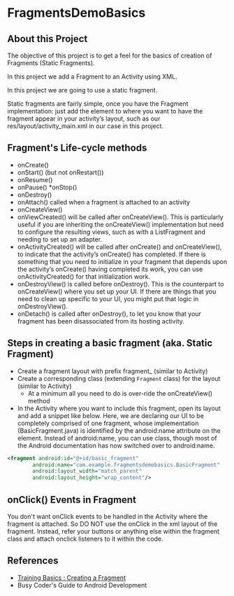 # FragmentsDemoBasics

## About this Project

The objective of this project is to get a feel for the basics of creation of Fragments (Static Fragments).

In this project we add a Fragment to an Activity using XML.

In this project we are going to use a static fragment.

Static fragments are fairly simple, once you have the Fragment implementation: just add the <fragment> element to where you want to have the fragment appear in your activity’s layout, such as our res/layout/activity_main.xml in our case in this project.

## Fragment's Life-cycle methods
* onCreate()
* onStart() (but not onRestart()) 
* onResume()
* onPause()
*onStop()
* onDestroy()
* onAttach() called when a fragment is attached to an activity
* onCreateView()
* onViewCreated() will be called after onCreateView(). This is particularly useful if you are inheriting the onCreateView() implementation but need to configure the resulting views, such as with a ListFragment and needing to set up an adapter.
* onActivityCreated() will be called after onCreate() and onCreateView(), to indicate that the activity’s onCreate() has completed. If there is something that you need to initialize in your fragment that depends upon the activity’s onCreate() having completed its work, you can use onActivityCreated() for that initialization work.
* onDestroyView() is called before onDestroy(). This is the counterpart to onCreateView() where you set up your UI. If there are things that you need to clean up specific to your UI, you might put that logic in onDestroyView().
* onDetach() is called after onDestroy(), to let you know that your fragment has been disassociated from its hosting activity.


## Steps in creating a basic fragment (aka. Static Fragment)
* Create a fragment layout with prefix fragment_ (similar to Activity)
* Create a corresponding class (extending `Fragment` class) for the layout  (similar to Activity)
    - At a minimum all you need to do is over-ride the onCreateView() method
* In the Activity where you want to include this fragment, open its layout and add a snippet like below. Here, we are declaring our UI to be completely comprised of one fragment, whose implementation (BasicFragment.java) is identified by the android:name attribute on the <fragment> element. Instead of android:name, you can use class, though most of the Android documentation has now switched over to android:name.
```xml
<fragment android:id="@+id/basic_fragment"
        android:name="com.example.fragmentsdemobasics.BasicFragment"
        android:layout_width="match_parent"
        android:layout_height="wrap_content"/>
``` 

## onClick() Events in Fragment
You don't want onClick events to be handled in the Activity where the fragment is attached. So DO NOT use the onClick in the xml layout of the fragment. Instead, refer your buttons or anything else within the fragment class and attach onclick listeners to it within the code.

## References
* [Training Basics : Creating a Fragment](http://developer.android.com/training/basics/fragments/creating.html)
* Busy Coder's Guide to Android Development